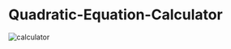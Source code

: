 # Quadratic-Equation-Calculator
![calculator](https://github.com/PaulaTomo/Quadratic-Equation-Calculator/assets/112830648/5478a0b7-34ac-47c2-8454-d8ed4e58b703)
